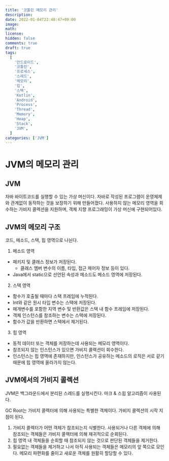 ```yaml
---
title: '코틀린 메모리 관리'
description:
date: 2022-01-04T22:48:47+09:00
image:
math:
license:
hidden: false
comments: true
draft: true
tags:
  [
    '안드로이드',
    '코틀린',
    '프로세스',
    '스레드',
    '메모리',
    '힙',
    '스택',
    'Kotlin',
    'Android',
    'Process',
    'Thread',
    'Memory',
    'Heap',
    'Stack',
    'JVM',
  ]
categories: ['JVM']
---
```


# JVM의 메모리 관리

## JVM

자바 바이트코드를 실행할 수 있는 가상 머신이다. 자바로 작성된 프로그램이 운영체제와 관계없이 동작하는 것을 보장하기 위해 만들어졌다. 사용하지 않는 메모리 영역을 회수하는 가비지 콜렉션을 지원하며, 객체 지향 프로그래밍이 가상 머신에 구현되어있다.

## JVM의 메모리 구조

코드, 메소드, 스택, 힙 영역으로 나뉜다.

1. 메소드 영역

- 패키지 및 클래스 정보가 저장된다.
  - 클래스 멤버 변수의 이름, 타입, 접근 제어자 정보 등이 있다.
- Java에서 static으로 선언된 속성과 메소드도 메소드 영역에 저장된다.

2. 스택 영역

- 함수가 호출될 때마다 스택 프레임에 누적된다.
- Int와 같은 원시 타입 변수는 스택에 저장된다.
- 매개변수를 포함한 지역 변수 및 반환값은 스택 내 함수 프레임에 저장된다.
- 객체 인스턴스를 참조하는 변수는 스택에 저장된다.
- 함수가 값을 반환하면 스택에서 제거된다.

3. 힙 영역

- 동적 데이터 또는 객체를 저장하는데 사용되는 메모리 영역이다.
- 참조되지 않는 인스턴스가 있으면 가비지 콜렉션이 회수한다.
- 인스턴스는 힙 영역에 존재하지만, 인스턴스가 공유하는 메소드의 로직은 서로 같기 때문에 힙 영역에 올라가지 않는다.

## JVM에서의 가비지 콜렉션

JVM은 백그라운드에서 분리된 스레드를 실행시킨다. 마크 & 스윕 알고리즘이 사용된다.

GC Root는 가비지 콜렉터에 의해 사용되는 특별한 객체이다. 가비지 콜렉션의 시작 지점이 된다.

1. 가비지 콜렉터가 어떤 객체가 참조되는지 식별한다. 사용되거나 다른 객체에 의해 참조되는 객체들은 가비지 콜렉터에 의해 재귀적으로 순회된다.
2. 힙 영역 내 객체들을 순회할 때 참조되지 않는 것으로 판단된 객체들을 제거한다.
3. 필요없는 객체들을 제거하고 나서 아직 사용되는 객체들은 메모리의 앞 쪽으로 모인다. 메모리 파편화를 줄이고 새로운 객체를 원활히 할당할 수 있다.
